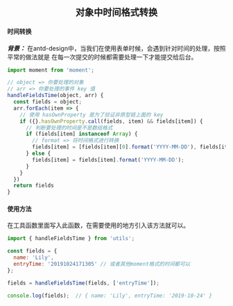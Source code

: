 <h2 align="center">对象中时间格式转换</h2>

#### 时间转换

***背景：*** 在antd-design中，当我们在使用表单时候，会遇到针对时间的处理，按照平常的做法就是
在每一次提交的时候都需要处理一下才能提交给后台。

```js
import moment from 'moment';

// object => 你要处理的对象
// arr => 你要处理的事件 key 值
handleFieldsTime(object, arr) {
  const fields = object;
  arr.forEach(item => {
    // 使用 hasOwnProperty 是为了验证非原型链上面的 key
    if ({}.hasOwnProperty.call(fields, item) && fields[item]) {
      // 判断要处理的时间是不是数组格式
      if (fields[item] instanceof Array) {
        // format => 将时间格式进行转换
        fields[item] = [fields[item][0].format('YYYY-MM-DD'), fields[item][1].format('YYYY-MM-DD')];
      } else {
        fields[item] = fields[item].format('YYYY-MM-DD');
      }
    }
  })
  return fields
}
```

#### 使用方法

在工具函数里面写入此函数，在需要使用的地方引入该方法就可以。

```js
import { handleFieldsTime } from 'utils';

const fields = {
  name: 'Lily',
  entryTime: '20191024171305' // 或者其他moment格式的时间都可以
};

fields = handleFieldsTime(fields, ['entryTime']);

console.log(fields);  // { name: 'Lily', entryTime: '2019-10-24' }

```